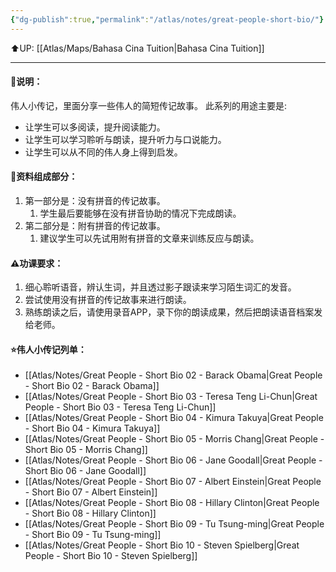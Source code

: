 ```yaml
---
{"dg-publish":true,"permalink":"/atlas/notes/great-people-short-bio/"}
---
```


⬆️UP: [[Atlas/Maps/Bahasa Cina Tuition\|Bahasa Cina Tuition]]

---
#### 🚩说明：
伟人小传记，里面分享一些伟人的简短传记故事。
此系列的用途主要是:
- 让学生可以多阅读，提升阅读能力。
- 让学生可以学习聆听与朗读，提升听力与口说能力。
- 让学生可以从不同的伟人身上得到启发。
#### 🧩资料组成部分：
1. 第一部分是：没有拼音的传记故事。
	1. 学生最后要能够在没有拼音协助的情况下完成朗读。
2. 第二部分是：附有拼音的传记故事。
	1. 建议学生可以先试用附有拼音的文章来训练反应与朗读。
#### ⚠️功课要求：
1. 细心聆听语音，辨认生词，并且透过影子跟读来学习陌生词汇的发音。
2. 尝试使用没有拼音的传记故事来进行朗读。
3. 熟练朗读之后，请使用录音APP，录下你的朗读成果，然后把朗读语音档案发给老师。

#### ⭐伟人小传记列单：
- [[Atlas/Notes/Great People - Short Bio 02 - Barack Obama\|Great People - Short Bio 02 - Barack Obama]]
- [[Atlas/Notes/Great People - Short Bio 03 - Teresa Teng Li-Chun\|Great People - Short Bio 03 - Teresa Teng Li-Chun]]
- [[Atlas/Notes/Great People - Short Bio 04 - Kimura Takuya\|Great People - Short Bio 04 - Kimura Takuya]]
- [[Atlas/Notes/Great People - Short Bio 05 - Morris Chang\|Great People - Short Bio 05 - Morris Chang]]
- [[Atlas/Notes/Great People - Short Bio 06 - Jane Goodall\|Great People - Short Bio 06 - Jane Goodall]]
- [[Atlas/Notes/Great People - Short Bio 07 - Albert Einstein\|Great People - Short Bio 07 - Albert Einstein]]
- [[Atlas/Notes/Great People - Short Bio 08 - Hillary Clinton\|Great People - Short Bio 08 - Hillary Clinton]]
- [[Atlas/Notes/Great People - Short Bio 09 - Tu Tsung-ming\|Great People - Short Bio 09 - Tu Tsung-ming]]
- [[Atlas/Notes/Great People - Short Bio 10 - Steven Spielberg\|Great People - Short Bio 10 - Steven Spielberg]]